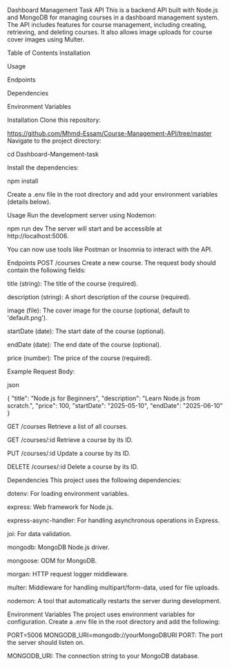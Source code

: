 Dashboard Management Task API
This is a backend API built with Node.js and MongoDB for managing courses in a dashboard management system. The API includes features for course management, including creating, retrieving, and deleting courses. It also allows image uploads for course cover images using Multer.

Table of Contents
Installation

Usage

Endpoints

Dependencies

Environment Variables

Installation
Clone this repository:

https://github.com/Mhmd-Essam/Course-Management-API/tree/master
Navigate to the project directory:


cd Dashboard-Mangement-task

Install the dependencies:

npm install

Create a .env file in the root directory and add your environment variables (details below).

Usage
Run the development server using Nodemon:

npm run dev
The server will start and be accessible at http://localhost:5006.

You can now use tools like Postman or Insomnia to interact with the API.

Endpoints
POST /courses
Create a new course. The request body should contain the following fields:

title (string): The title of the course (required).

description (string): A short description of the course (required).

image (file): The cover image for the course (optional, default to 'default.png').

startDate (date): The start date of the course (optional).

endDate (date): The end date of the course (optional).

price (number): The price of the course (required).

Example Request Body:

json

{
  "title": "Node.js for Beginners",
  "description": "Learn Node.js from scratch.",
  "price": 100,
  "startDate": "2025-05-10",
  "endDate": "2025-06-10"
}


GET /courses
Retrieve a list of all courses.

GET /courses/:id
Retrieve a course by its ID.

PUT /courses/:id
Update a course by its ID.

DELETE /courses/:id
Delete a course by its ID.

Dependencies
This project uses the following dependencies:

dotenv: For loading environment variables.

express: Web framework for Node.js.

express-async-handler: For handling asynchronous operations in Express.

joi: For data validation.

mongodb: MongoDB Node.js driver.

mongoose: ODM for MongoDB.

morgan: HTTP request logger middleware.

multer: Middleware for handling multipart/form-data, used for file uploads.

nodemon: A tool that automatically restarts the server during development.

Environment Variables
The project uses environment variables for configuration. Create a .env file in the root directory and add the following:


PORT=5006
MONGODB_URI=mongodb://yourMongoDBURI
PORT: The port the server should listen on.

MONGODB_URI: The connection string to your MongoDB database.

